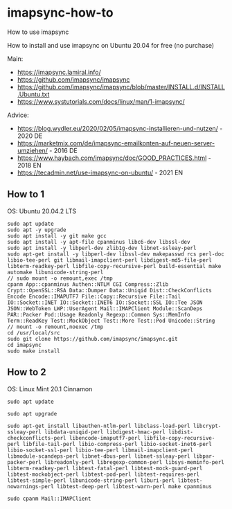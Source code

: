 # imapsync-how-to
How to use imapsync

How to install and use imapsync on Ubuntu 20.04 for free (no purchase)

Main:
- https://imapsync.lamiral.info/
- https://github.com/imapsync/imapsync
- https://github.com/imapsync/imapsync/blob/master/INSTALL.d/INSTALL.Ubuntu.txt
- https://www.systutorials.com/docs/linux/man/1-imapsync/


Advice:
- https://blog.wydler.eu/2020/02/05/imapsync-installieren-und-nutzen/ - 2020 DE
- https://marketmix.com/de/imapsync-emailkonten-auf-neuen-server-umziehen/ - 2016 DE
- https://www.haybach.com/imapsync/doc/GOOD_PRACTICES.html - 2018 EN
- https://tecadmin.net/use-imapsync-on-ubuntu/ - 2021 EN


## How to 1

OS: Ubuntu 20.04.2 LTS


```
sudo apt update
sudo apt -y upgrade
sudo apt install -y git make gcc
sudo apt install -y apt-file cpanminus libc6-dev libssl-dev
sudo apt install -y libperl-dev zlib1g-dev libnet-ssleay-perl
sudo apt-get install -y libperl-dev libssl-dev makepasswd rcs perl-doc libio-tee-perl git libmail-imapclient-perl libdigest-md5-file-perl libterm-readkey-perl libfile-copy-recursive-perl build-essential make automake libunicode-string-perl
// sudo mount -o remount,exec /tmp
cpanm App::cpanminus Authen::NTLM CGI Compress::Zlib Crypt::OpenSSL::RSA Data::Dumper Data::Uniqid Dist::CheckConflicts Encode Encode::IMAPUTF7 File::Copy::Recursive File::Tail IO::Socket::INET IO::Socket::INET6 IO::Socket::SSL IO::Tee JSON JSON::WebToken LWP::UserAgent Mail::IMAPClient Module::ScanDeps PAR::Packer Pod::Usage Readonly Regexp::Common Sys::MemInfo Term::ReadKey Test::MockObject Test::More Test::Pod Unicode::String
// mount -o remount,noexec /tmp
cd /usr/local/src
sudo git clone https://github.com/imapsync/imapsync.git
cd imapsync
sudo make install
```


## How to 2

OS: Linux Mint 20.1 Cinnamon

```
sudo apt update

sudo apt upgrade

sudo apt-get install libauthen-ntlm-perl libclass-load-perl libcrypt-ssleay-perl libdata-uniqid-perl libdigest-hmac-perl libdist-checkconflicts-perl libencode-imaputf7-perl libfile-copy-recursive-perl libfile-tail-perl libio-compress-perl libio-socket-inet6-perl libio-socket-ssl-perl libio-tee-perl libmail-imapclient-perl libmodule-scandeps-perl libnet-dbus-perl libnet-ssleay-perl libpar-packer-perl libreadonly-perl libregexp-common-perl libsys-meminfo-perl libterm-readkey-perl libtest-fatal-perl libtest-mock-guard-perl libtest-mockobject-perl libtest-pod-perl libtest-requires-perl libtest-simple-perl libunicode-string-perl liburi-perl libtest-nowarnings-perl libtest-deep-perl libtest-warn-perl make cpanminus

sudo cpanm Mail::IMAPClient



```
